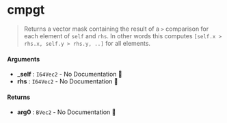 # cmpgt

>  Returns a vector mask containing the result of a `>` comparison for each element of
>  `self` and `rhs`.
>  In other words this computes `[self.x > rhs.x, self.y > rhs.y, ..]` for all
>  elements.

#### Arguments

- **\_self** : `I64Vec2` \- No Documentation 🚧
- **rhs** : `I64Vec2` \- No Documentation 🚧

#### Returns

- **arg0** : `BVec2` \- No Documentation 🚧